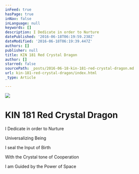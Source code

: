 ```yaml
---
inFeed: true
hasPage: true
inNav: false
inLanguage: null
keywords: []
description: I Dedicate in order to Nurture
datePublished: '2016-06-18T06:19:59.238Z'
dateModified: '2016-06-18T06:19:39.447Z'
authors: []
publisher: null
title: KIN 181 Red Crystal Dragon
author: []
starred: false
sourcePath: _posts/2016-06-18-kin-181-red-crystal-dragon.md
url: kin-181-red-crystal-dragon/index.html
_type: Article

---
```

![](https://the-grid-user-content.s3-us-west-2.amazonaws.com/bb33a673-f037-4017-af77-f3f1d5b5dfb1.png)

# KIN 181 Red Crystal Dragon

I Dedicate in order to Nurture

Universalizing Being

I seal the Input of Birth

With the Crystal tone of Cooperation

I am Guided by the Power of Space